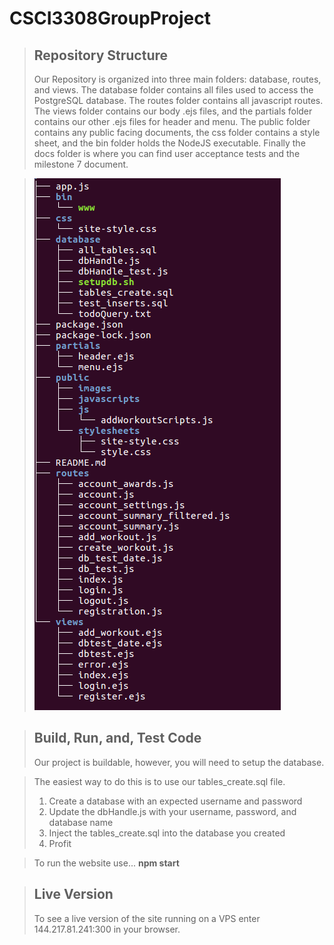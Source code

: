 # CSCI3308GroupProject
>## Repository Structure
>Our Repository is organized into three main folders: database, routes, and views.
> The database folder contains all files used to access the PostgreSQL database. The routes folder contains all javascript routes. The views folder contains our body .ejs files, and the partials folder contains our other .ejs files for header and menu. The public folder contains any public facing documents, the css folder contains a style sheet, and the bin folder holds the NodeJS executable. Finally the docs folder is where you can find user acceptance tests and the milestone 7 document.

> ![](https://github.com/m241dan/CSCI3308GroupProject/blob/master/public/RepoTree.png)

>## Build, Run, and, Test Code
> Our project is buildable, however, you will need to setup the database.

> The easiest way to do this is to use our tables_create.sql file. 
> 1) Create a database with an expected username and password
> 2) Update the dbHandle.js with your username, password, and database name
> 3) Inject the tables_create.sql into the database you created
> 4) Profit

> To run the website use... **npm start**

>## Live Version
>To see a live version of the site running on a VPS enter 144.217.81.241:300 in your browser.
  
